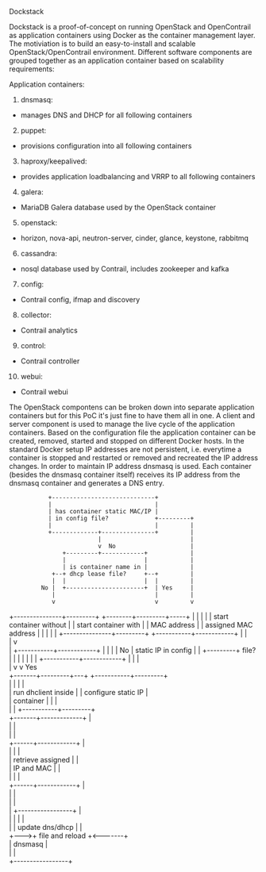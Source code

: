 Dockstack

Dockstack is a proof-of-concept on running OpenStack and OpenContrail as application containers using Docker as the container management layer.
The motiviation is to build an easy-to-install and scalable OpenStack/OpenContrail environment.
Different software components are grouped together as an application container based on scalability requirements:

Application containers:

1. dnsmasq:
 - manages DNS and DHCP for all following containers

2. puppet:
 - provisions configuration into all following containers

3. haproxy/keepalived:
 - provides application loadbalancing and VRRP to all following containers

4. galera:
 - MariaDB Galera database used by the OpenStack container

5. openstack:
 - horizon, nova-api, neutron-server, cinder, glance, keystone, rabbitmq

6. cassandra:
 - nosql database used by Contrail, includes zookeeper and kafka

7. config:
 - Contrail config, ifmap and discovery

8. collector:
 - Contrail analytics

9. control:
 - Contrail controller 

10. webui:
 - Contrail webui

The OpenStack compontens can be broken down into separate application containers but for this PoC it's just fine to have them all in one.
A client and server component is used to manage the live cycle of the application containers. Based on the configuration file the application
container can be created, removed, started and stopped on different Docker hosts.
In the standard Docker setup IP addresses are not persistent, i.e. everytime a container is stopped and restarted or removed and recreated the IP address
changes. In order to maintain IP address dnsmasq is used. Each container (besides the dnsmasq container itself) receives its IP address from the dnsmasq
container and generates a DNS entry.

               +-----------------------------+                
               |                             |                
               | has container static MAC/IP |                
               | in config file?             +---------+      
               |                             |         |      
               +-------------+---------------+         |      
                             |                         |      
                             v  No                     |      
                   +---------+------------+            |      
                   |                      |            |      
                   | is container name in |            |      
                +--+ dhcp lease file?     +--+         |      
                |  |                      |  |         |      
             No |  +----------------------+  | Yes     |      
                |                            |         |      
                v                            v         v      
+---------------+---------+         +--------+---------+-----+
|                         |         |                        |
| start container without |         |  start container with  |
| MAC address             |         |  assigned MAC address  |
|                         |         |                        |
+---------------+---------+         +-----------+------------+
                |                               |             
                |                               v             
                |                   +-----------+------------+
                |                   |                        |
                |            No     | static IP in config    |
                |         +---------+ file?                  |
                |         |         |                        |
                |         |         +-----------+------------+
                |         |                     |             
                |         v                     v Yes         
        +-------+---------+---+     +-----------+---------+   
        |                     |     |                     |   
        | run dhclient inside |     | configure static IP |   
        | container           |     |                     |   
        |                     |     +-----------+---------+   
        +-------+-------------+                 |             
                |                               |             
                |                               |             
         +------+------------+                  |             
         |                   |                  |             
         | retrieve assigned |                  |             
         | IP and MAC        |                  |             
         |                   |                  |             
         +------+------------+                  |             
                |                               |             
                |                               |             
                |    +-----------------+        |             
                |    |                 |        |             
                |    | update dns/dhcp |        |             
                +--->+ file and reload +<-------+             
                     | dnsmasq         |                      
                     |                 |                      
                     +-----------------+                      
 
